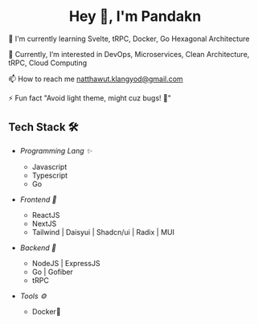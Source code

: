 <h1 align="center">Hey 👋, I'm Pandakn</h1>


🧠 I'm currently learning Svelte, tRPC, Docker, Go Hexagonal Architecture

👀 Currently, I’m interested in DevOps, Microservices, Clean Architecture, tRPC, Cloud Computing

📫 How to reach me natthawut.klangyod@gmail.com

⚡️ Fun fact "Avoid light theme, might cuz bugs! 🤣"

## Tech Stack 🛠
	

 - *Programming Lang ✨*
	 - Javascript
	 - Typescript
	 - Go

 - *Frontend 🎨*
	 - ReactJS
	 - NextJS
	 - Tailwind | Daisyui | Shadcn/ui | Radix | MUI
	 
 - *Backend 👀*
	 - NodeJS | ExpressJS
	 - Go | Gofiber
	 - tRPC

- *Tools ⚙️*
	 - Docker🐳

<div>
<!-- <img height="160em" src="https://github-readme-stats.vercel.app/api/top-langs/?username=pandakn&layout=compact&theme=dark" alt="pandakn" /> -->
<!-- <img height="160em" src="https://github-readme-stats.vercel.app/api?username=pandakn&show_icons=true&theme=dark&locale=en" alt="pandakn" /> -->
</div>

<!---
pandakn/pandakn is a ✨ special ✨ repository because its `README.md` (this file) appears on your GitHub profile.
You can click the Preview link to take a look at your changes.
--->


